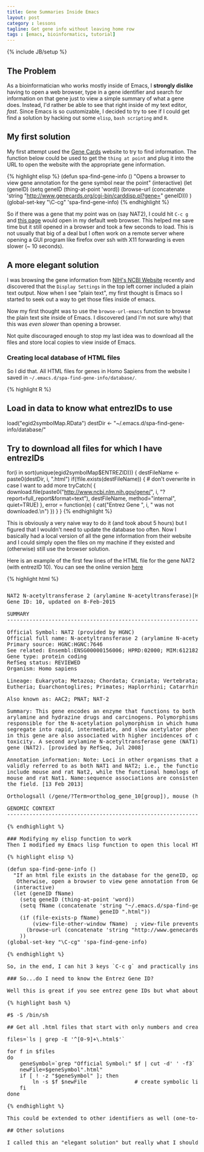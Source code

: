 ```yaml
---
title: Gene Summaries Inside Emacs
layout: post
category : lessons
tagline: Get gene info without leaving home row
tags : [emacs, bioinformatics, tutorial]
---
```

{% include JB/setup %}

## The Problem
As a bioinformatician who works mostly inside of Emacs, I **strongly dislike** having to open a web browser, type in a gene identifier and search for information on that gene just to view a simple summary of what a gene does.  Instead, I'd rather be able to see that right inside of my text editor, _fast_.  Since Emacs is so customizable, I decided to try to see if I could get find a solution by hacking out some `elisp`, `bash scripting` and `R`.


## My first solution

My first attempt used the [Gene Cards](http://www.genecards.org/) website to try to find information.  The function below could be used to get the `thing at point` and plug it into the URL to open the website with the appropriate gene information.

{% highlight elisp %}
(defun spa-find-gene-info ()
  "Opens a browser to view gene annotation for the gene symbol near the point"
  (interactive)
  (let (geneID)
  (setq geneID (thing-at-point 'word))
  (browse-url (concatenate 'string "http://www.genecards.org/cgi-bin/carddisp.pl?gene=" geneID)))
  )
  (global-set-key "\C-cg" 'spa-find-gene-info)
{% endhighlight %}

So if there was a gene that my point was on (say NAT2), I could hit `C-c g` and [this page](http://www.genecards.org/cgi-bin/carddisp.pl?gene=NAT2) would open in my default web browser.  This helped me save time but it still opened in a browser and took a few seconds to load.  This is not usually that big of a deal but I often work on a remote server where opening a GUI program like firefox over ssh with X11 forwarding is even slower (~ 10 seconds).

## A more elegant solution

I was browsing the gene information from [NIH's NCBI Website](http://www.ncbi.nlm.nih.gov/gene) recently and discovered that the `Display Settings` in the top left corner included a plain text output.  Now when I see "plain text", my first thought is Emacs so I started to seek out a way to get those files inside of emacs.

Now my first thought was to use the `browse-url-emacs` function to browse the plain text site inside of Emacs.  I discovered (and I'm not sure why) that this was _even slower_ than opening a browser.

Not quite discouraged enough to stop my last idea was to download all the files and store local copies to view inside of Emacs.

### Creating local database of HTML files
So I did that. All HTML files for genes in Homo Sapiens from the website I saved in `~/.emacs.d/spa-find-gene-info/database/`.

{% highlight R %}
## Load in data to know what entrezIDs to use
load("egid2symbolMap.RData")
destDir <- "~/.emacs.d/spa-find-gene-info/database/"

## Try to download all files for which I have entrezIDs
for(i in sort(unique(egid2symbolMap$ENTREZID))) {
  destFileName <- paste0(destDir, i, ".html")
  if(!file.exists(destFileName)) {      # don't overwrite in case I want to add more
    tryCatch(
      { download.file(paste0("http://www.ncbi.nlm.nih.gov/gene/",
                             i, "?report=full_report&format=text"),
                      destFileName, method="internal", quiet=TRUE) },
      error = function(e) { cat("Entrez Gene ", i, " was not downloaded.\n") })
  }
}
{% endhighlight %}

This is obviously a very naive way to do it (and took about 5 hours) but I figured that I wouldn't need to update the database too often.  Now I basically had a local version of all the gene information from their website and I could simply open the files on my machine if they existed and (otherwise) still use the browser solution.

Here is an example of the first few lines of the HTML file for the gene NAT2 (with entrezID 10).  You can see the online version [here](http://www.ncbi.nlm.nih.gov/gene/10)

{% highlight html %}

<?xml version="1.0" encoding="utf-8"?>
<!DOCTYPE html PUBLIC "-//W3C//DTD XHTML 1.0 Transitional//EN" "http://www.w3.org/TR/xhtml1/DTD/xhtml1-transitional.dtd">
<pre><pre>NAT2 N-acetyltransferase 2 (arylamine N-acetyltransferase)[Homo sapiens]
Gene ID: 10, updated on 8-Feb-2015

SUMMARY
-------------------------------------------------------------------------------------------------

Official Symbol: NAT2 (provided by HGNC)
Official full name: N-acetyltransferase 2 (arylamine N-acetyltransferase) (provided by HGNC)
Primary source: HGNC:HGNC:7646
See related: Ensembl:ENSG00000156006; HPRD:02000; MIM:612182; Vega:OTTHUMG00000130826
Gene type: protein coding
RefSeq status: REVIEWED
Organism: Homo sapiens

Lineage: Eukaryota; Metazoa; Chordata; Craniata; Vertebrata; Euteleostomi; Mammalia;
Eutheria; Euarchontoglires; Primates; Haplorrhini; Catarrhini; Hominidae; Homo

Also known as: AAC2; PNAT; NAT-2

Summary: This gene encodes an enzyme that functions to both activate and deactivate
arylamine and hydrazine drugs and carcinogens. Polymorphisms in this gene are
responsible for the N-acetylation polymorphism in which human populations
segregate into rapid, intermediate, and slow acetylator phenotypes. Polymorphisms
in this gene are also associated with higher incidences of cancer and drug
toxicity. A second arylamine N-acetyltransferase gene (NAT1) is located near this
gene (NAT2). [provided by RefSeq, Jul 2008]

Annotation information: Note: Loci in other organisms that are functionally homologous to this one are
validly referred to as both NAT1 and NAT2; i.e., the functional homologs of NAT1
include mouse and rat Nat2, while the functional homologs of human NAT2 include
mouse and rat Nat1. Name:sequence associations are consistent with current use in
the field. [13 Feb 2013]

Orthologsall (/gene/?Term=ortholog_gene_10[group]), mouse (http://www.ncbi.nlm.nih.gov/gene/17961)

GENOMIC CONTEXT
-------------------------------------------------------------------------------------------------

{% endhighlight %}

### Modifying my elisp function to work
Then I modified my Emacs lisp function to open this local HTML file (if it exists) and otherwise still open a browser.

{% highlight elisp %}

(defun spa-find-gene-info ()
  "If an html file exists in the database for the geneID, open it in view mode inside emacs.
   Otherwise, open a browser to view gene annotation from Gene Cards for the gene symbol near the point"
  (interactive)
  (let (geneID fName)
    (setq geneID (thing-at-point 'word))
    (setq fName (concatenate 'string "~/.emacs.d/spa-find-gene-info/database/"
                             geneID ".html"))
    (if (file-exists-p fName)
        (view-file-other-window fName) 	; view-file prevents editing and can easily be closed with q
      (browse-url (concatenate 'string "http://www.genecards.org/cgi-bin/carddisp.pl?gene=" geneID)))
    ))
(global-set-key "\C-cg" 'spa-find-gene-info)

{% endhighlight %}

So, in the end, I can hit 3 keys `C-c g` and practically instantaneously see not only the gene summary information I was after but also additional details provided by NCBI on the gene (entrez ID or gene symbol) at point _inside of Emacs_.  **Pretty Cool!**

### So...do I need to know the Entrez Gene ID?

Well this is great if you see entrez gene IDs but what about other gene identifiers like symbols? Since the gene symbol is write in the HTML file (see above for NAT2), I wrote a simple bash script to create symbolic links from files like `NAT2.html` to `10.html`.

{% highlight bash %}

#$ -S /bin/sh                                                                                          

## Get all .html files that start with only numbers and create symbolic links to the appropriate html file

files=`ls | grep -E '^[0-9]+\.html$'`

for f in $files
do
    geneSymbol=`grep "Official Symbol:" $f | cut -d' ' -f3`
    newFile=$geneSymbol".html"
    if [ ! -z "$geneSymbol" ]; then
        ln -s $f $newFile               # create symbolic link                                         
    fi
done

{% endhighlight %}

This could be extended to other identifiers as well (one-to-many mappings might be tricky so I only used official gene symbol).

## Other solutions

I called this an "elegant solution" but really what I should say is this is the "most efficient way I've found so far."  I would love to hear feedback on alternative strategies from others!
